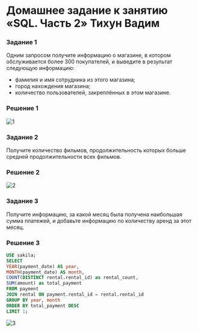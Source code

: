 # Домашнее задание к занятию «SQL. Часть 2» Тихун Вадим 

### Задание 1

Одним запросом получите информацию о магазине, в котором обслуживается более 300 покупателей, и выведите в результат следующую информацию: 
- фамилия и имя сотрудника из этого магазина;
- город нахождения магазина;
- количество пользователей, закреплённых в этом магазине.

### Решение 1


![1](https://github.com/sailent9/SQL2/assets/130309754/f5a1b5cc-7684-4843-8d6b-567cf421bf5b)

### Задание 2

Получите количество фильмов, продолжительность которых больше средней продолжительности всех фильмов.

### Решение 2

![2](https://github.com/sailent9/SQL2/assets/130309754/003e2d39-cb39-420f-80ab-e45db24e93dc)


### Задание 3

Получите информацию, за какой месяц была получена наибольшая сумма платежей, и добавьте информацию по количеству аренд за этот месяц.

### Решение 3


```sql
USE sakila;
SELECT 
YEAR(payment_date) AS year, 
MONTH(payment_date) AS month, 
COUNT(DISTINCT rental.rental_id) as rental_count, 
SUM(amount) as total_payment
FROM payment
JOIN rental ON payment.rental_id = rental.rental_id
GROUP BY year, month
ORDER BY total_payment DESC
LIMIT 1;
```
![3](https://github.com/sailent9/SQL2/assets/130309754/e16efde7-c26f-427b-9be7-3963d5acd0be)




